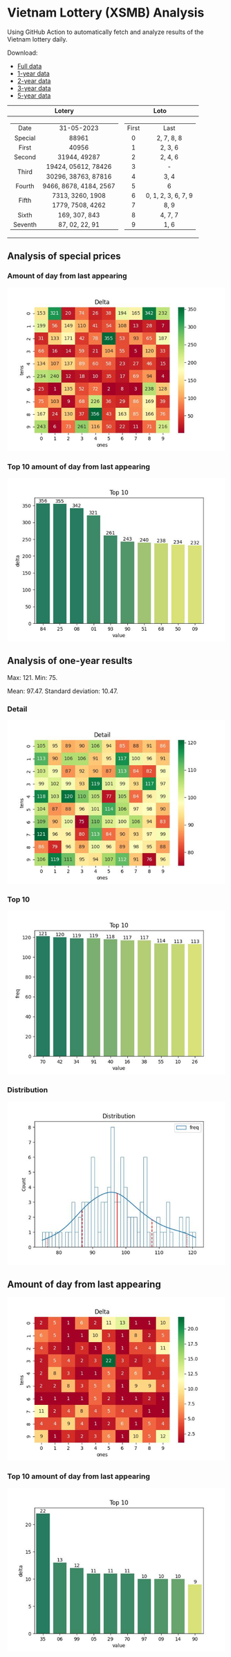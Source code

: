 # Vietnam Lottery (XSMB) Analysis

Using GitHub Action to automatically fetch and analyze results of the Vietnam lottery daily.

Download:

* [Full data](https://raw.githubusercontent.com/khiemdoan/vietnam-lottery-xsmb-analysis/main/results/xsmb.csv)
* [1-year data](https://raw.githubusercontent.com/khiemdoan/vietnam-lottery-xsmb-analysis/main/results/xsmb_1_year.csv)
* [2-year data](https://raw.githubusercontent.com/khiemdoan/vietnam-lottery-xsmb-analysis/main/results/xsmb_2_year.csv)
* [3-year data](https://raw.githubusercontent.com/khiemdoan/vietnam-lottery-xsmb-analysis/main/results/xsmb_3_year.csv)
* [5-year data](https://raw.githubusercontent.com/khiemdoan/vietnam-lottery-xsmb-analysis/main/results/xsmb_5_year.csv)

| Lotery      | Loto |
| :-----------: | :-----------: |
| <table><tr><td>Date</td><td>31-05-2023</td></tr><tr><td>Special</td><td>88961</td></tr><tr><td>First</td><td>40956</td></tr><tr><td>Second</td><td>31944, 49287</td></tr><tr><td rowspan="2">Third</td><td>19424, 05612, 78426</td></tr><tr><td>30296, 38763, 87816</td></tr><tr><td>Fourth</td><td>9466, 8678, 4184, 2567</td></tr><tr><td rowspan="2">Fifth</td><td>7313, 3260, 1908</td></tr><tr><td>1779, 7508, 4262</td></tr><tr><td>Sixth</td><td>169, 307, 843</td></tr><tr><td>Seventh</td><td>87, 02, 22, 91</td></tr></table> | <table><tr><td>First</td><td>Last</td></tr><tr><td>0</td><td>2, 7, 8, 8</td></tr><tr><td>1</td><td>2, 3, 6</td></tr><tr><td>2</td><td>2, 4, 6</td></tr><tr><td>3</td><td>-</td></tr><tr><td>4</td><td>3, 4</td></tr><tr><td>5</td><td>6</td></tr><tr><td>6</td><td>0, 1, 2, 3, 6, 7, 9</td></tr><tr><td>7</td><td>8, 9</td></tr><tr><td>8</td><td>4, 7, 7</td></tr><tr><td>9</td><td>1, 6</td></tr></table> |


<h2>Analysis of special prices</h2>

<h3>Amount of day from last appearing</h3>

![Delta](images/special_delta.jpg)

<h3>Top 10 amount of day from last appearing</h3>

![Delta top 10](images/special_delta_top_10.jpg)

<h2>Analysis of one-year results</h2>

Max: 121. Min: 75.

Mean: 97.47. Standard deviation: 10.47.

<h3>Detail</h3>

![Detail](images/heatmap.jpg)

<h3>Top 10</h3>

![Top 10](images/top-10.jpg)

<h3>Distribution</h3>

![Distribution](images/distribution.jpg)

<h2>Amount of day from last appearing</h2>

![Delta](images/delta.jpg)

<h3>Top 10 amount of day from last appearing</h3>

![Delta top 10](images/delta_top_10.jpg)
